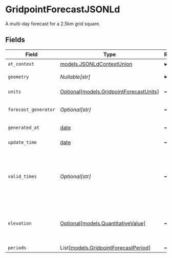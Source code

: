 # GridpointForecastJSONLd

A multi-day forecast for a 2.5km grid square.


## Fields

| Field                                                                                                                                                                                                           | Type                                                                                                                                                                                                            | Required                                                                                                                                                                                                        | Description                                                                                                                                                                                                     | Example                                                                                                                                                                                                         |
| --------------------------------------------------------------------------------------------------------------------------------------------------------------------------------------------------------------- | --------------------------------------------------------------------------------------------------------------------------------------------------------------------------------------------------------------- | --------------------------------------------------------------------------------------------------------------------------------------------------------------------------------------------------------------- | --------------------------------------------------------------------------------------------------------------------------------------------------------------------------------------------------------------- | --------------------------------------------------------------------------------------------------------------------------------------------------------------------------------------------------------------- |
| `at_context`                                                                                                                                                                                                    | [models.JSONLdContextUnion](../models/jsonldcontextunion.md)                                                                                                                                                    | :heavy_check_mark:                                                                                                                                                                                              | N/A                                                                                                                                                                                                             |                                                                                                                                                                                                                 |
| `geometry`                                                                                                                                                                                                      | *Nullable[str]*                                                                                                                                                                                                 | :heavy_check_mark:                                                                                                                                                                                              | A geometry represented in Well-Known Text (WKT) format.                                                                                                                                                         |                                                                                                                                                                                                                 |
| `units`                                                                                                                                                                                                         | [Optional[models.GridpointForecastUnits]](../models/gridpointforecastunits.md)                                                                                                                                  | :heavy_minus_sign:                                                                                                                                                                                              | Denotes the units used in the textual portions of the forecast.                                                                                                                                                 |                                                                                                                                                                                                                 |
| `forecast_generator`                                                                                                                                                                                            | *Optional[str]*                                                                                                                                                                                                 | :heavy_minus_sign:                                                                                                                                                                                              | The internal generator class used to create the forecast text (used for NWS debugging).                                                                                                                         |                                                                                                                                                                                                                 |
| `generated_at`                                                                                                                                                                                                  | [date](https://docs.python.org/3/library/datetime.html#date-objects)                                                                                                                                            | :heavy_minus_sign:                                                                                                                                                                                              | The time this forecast data was generated.                                                                                                                                                                      |                                                                                                                                                                                                                 |
| `update_time`                                                                                                                                                                                                   | [date](https://docs.python.org/3/library/datetime.html#date-objects)                                                                                                                                            | :heavy_minus_sign:                                                                                                                                                                                              | The last update time of the data this forecast was generated from.                                                                                                                                              |                                                                                                                                                                                                                 |
| `valid_times`                                                                                                                                                                                                   | *Optional[str]*                                                                                                                                                                                                 | :heavy_minus_sign:                                                                                                                                                                                              | A time interval in ISO 8601 format. This can be one of:<br/><br/>    1. Start and end time<br/>    2. Start time and duration<br/>    3. Duration and end time<br/>The string "NOW" can also be used in place of a start/end time.<br/> | 2007-03-01T13:00:00Z/2008-05-11T15:30:00Z                                                                                                                                                                       |
| `elevation`                                                                                                                                                                                                     | [Optional[models.QuantitativeValue]](../models/quantitativevalue.md)                                                                                                                                            | :heavy_minus_sign:                                                                                                                                                                                              | A structured value representing a measurement and its unit of measure. This object is a slighly modified version of the schema.org definition at https://schema.org/QuantitativeValue<br/>                      |                                                                                                                                                                                                                 |
| `periods`                                                                                                                                                                                                       | List[[models.GridpointForecastPeriod](../models/gridpointforecastperiod.md)]                                                                                                                                    | :heavy_minus_sign:                                                                                                                                                                                              | An array of forecast periods.                                                                                                                                                                                   |                                                                                                                                                                                                                 |